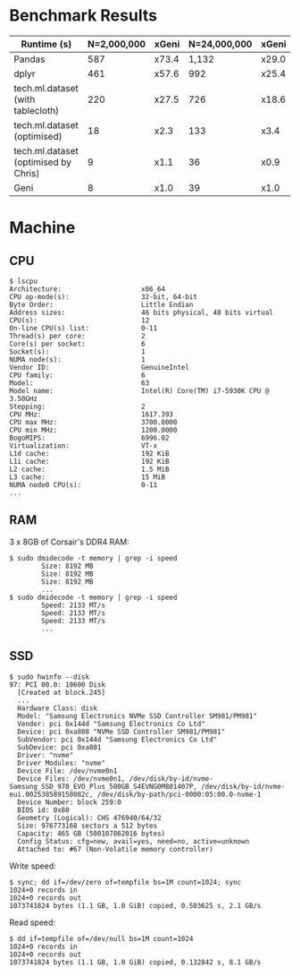 # Benchmark Results

| Runtime (s)                          | N=2,000,000 | xGeni | N=24,000,000 | xGeni |
| ---                                  | ---         | ---   | ---          | ---   |
| Pandas                               | 587         | x73.4 | 1,132        | x29.0 |
| dplyr                                | 461         | x57.6 | 992          | x25.4 |
| tech.ml.dataset (with tablecloth)    | 220         | x27.5 | 726          | x18.6 |
| tech.ml.dataset (optimised)          | 18          | x2.3  | 133          | x3.4  |
| tech.ml.dataset (optimised by Chris) | 9           | x1.1  | 36           | x0.9  |
| Geni                                 | 8           | x1.0  | 39           | x1.0  |

# Machine

## CPU

```
$ lscpu
Architecture:                    x86_64
CPU op-mode(s):                  32-bit, 64-bit
Byte Order:                      Little Endian
Address sizes:                   46 bits physical, 48 bits virtual
CPU(s):                          12
On-line CPU(s) list:             0-11
Thread(s) per core:              2
Core(s) per socket:              6
Socket(s):                       1
NUMA node(s):                    1
Vendor ID:                       GenuineIntel
CPU family:                      6
Model:                           63
Model name:                      Intel(R) Core(TM) i7-5930K CPU @ 3.50GHz
Stepping:                        2
CPU MHz:                         1617.393
CPU max MHz:                     3700.0000
CPU min MHz:                     1200.0000
BogoMIPS:                        6996.02
Virtualization:                  VT-x
L1d cache:                       192 KiB
L1i cache:                       192 KiB
L2 cache:                        1.5 MiB
L3 cache:                        15 MiB
NUMA node0 CPU(s):               0-11
...
```

## RAM

3 x 8GB of Corsair's DDR4 RAM:

```
$ sudo dmidecode -t memory | grep -i speed
        Size: 8192 MB
        Size: 8192 MB
        Size: 8192 MB
        ...
$ sudo dmidecode -t memory | grep -i speed
        Speed: 2133 MT/s
        Speed: 2133 MT/s
        Speed: 2133 MT/s
        ...
```

## SSD

```
$ sudo hwinfo --disk
97: PCI 00.0: 10600 Disk
  [Created at block.245]
  ...
  Hardware Class: disk
  Model: "Samsung Electronics NVMe SSD Controller SM981/PM981"
  Vendor: pci 0x144d "Samsung Electronics Co Ltd"
  Device: pci 0xa808 "NVMe SSD Controller SM981/PM981"
  SubVendor: pci 0x144d "Samsung Electronics Co Ltd"
  SubDevice: pci 0xa801
  Driver: "nvme"
  Driver Modules: "nvme"
  Device File: /dev/nvme0n1
  Device Files: /dev/nvme0n1, /dev/disk/by-id/nvme-Samsung_SSD_970_EVO_Plus_500GB_S4EVNG0M801407P, /dev/disk/by-id/nvme-eui.002538589150082c, /dev/disk/by-path/pci-0000:05:00.0-nvme-1
  Device Number: block 259:0
  BIOS id: 0x80
  Geometry (Logical): CHS 476940/64/32
  Size: 976773168 sectors a 512 bytes
  Capacity: 465 GB (500107862016 bytes)
  Config Status: cfg=new, avail=yes, need=no, active=unknown
  Attached to: #67 (Non-Volatile memory controller)
```

Write speed:

```
$ sync; dd if=/dev/zero of=tempfile bs=1M count=1024; sync
1024+0 records in
1024+0 records out
1073741824 bytes (1.1 GB, 1.0 GiB) copied, 0.503625 s, 2.1 GB/s
```

Read speed:

```
$ dd if=tempfile of=/dev/null bs=1M count=1024
1024+0 records in
1024+0 records out
1073741824 bytes (1.1 GB, 1.0 GiB) copied, 0.132842 s, 8.1 GB/s
```
